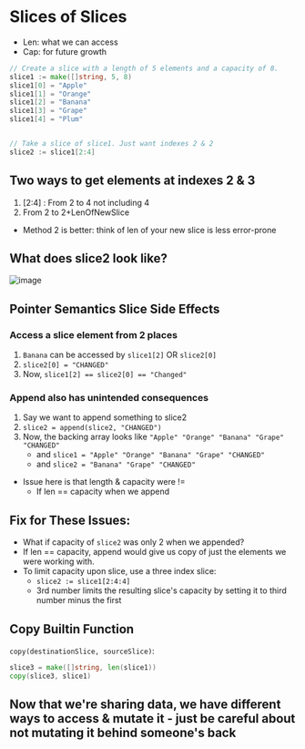 # Slices of Slices
* Len: what we can access
* Cap: for future growth

```go
// Create a slice with a length of 5 elements and a capacity of 8.
slice1 := make([]string, 5, 8)
slice1[0] = "Apple"
slice1[1] = "Orange"
slice1[2] = "Banana"
slice1[3] = "Grape"
slice1[4] = "Plum"


// Take a slice of slice1. Just want indexes 2 & 2
slice2 := slice1[2:4]
```
## Two ways to get elements at indexes 2 & 3 
1. [2:4] : From 2 to 4 not including 4
2. From 2 to 2+LenOfNewSlice
- Method 2 is better: think of len of your new slice is less error-prone
## What does slice2 look like?
![image](https://user-images.githubusercontent.com/11031915/65722490-577db980-e07a-11e9-9663-7255990152ae.png) 

## Pointer Semantics Slice Side Effects
### Access a slice element from 2 places
1. `Banana` can be accessed by `slice1[2]` OR `slice2[0]`
1. `slice2[0] = "CHANGED"`
1. Now, `slice1[2] == slice2[0] == "Changed"` 
### Append also has unintended consequences
1. Say we want to append something to slice2
1. `slice2 = append(slice2, "CHANGED")`
1. Now, the backing array looks like `"Apple" "Orange" "Banana" "Grape" "CHANGED"`
    * and `slice1 = "Apple" "Orange" "Banana" "Grape" "CHANGED"`
    * and `slice2 = "Banana" "Grape" "CHANGED"`
* Issue here is that length & capacity were !=
    * If len == capacity when we append 
## Fix for These Issues:
* What if capacity of `slice2` was only 2 when we appended? 
* If len == capacity, append would give us copy of just the elements we were working with.
* To limit capacity upon slice, use a three index slice:
    * `slice2 := slice1[2:4:4]`
    * 3rd number limits the resulting slice's capacity by setting it to third number minus the first

## Copy Builtin Function
`copy(destinationSlice, sourceSlice)`:
```go
slice3 = make([]string, len(slice1))
copy(slice3, slice1)
```
## Now that we're sharing data, we have different ways to access & mutate it - just be careful about not mutating it behind someone's back
